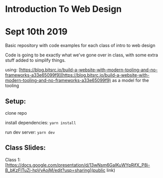 # Introduction To Web Design
# Sept 10th 2019

Basic repository with code examples for each class of intro to web design

Code is going to be exactly what we've gone over in class, with some extra stuff added to simplify things.

using: [https://blog.bitsrc.io/build-a-website-with-modern-tooling-and-no-frameworks-a33e65099f9](https://blog.bitsrc.io/build-a-website-with-modern-tooling-and-no-frameworks-a33e65099f9) as a model for the tooling


## Setup: ##

clone repo

install dependencies: `yarn install`

run dev server: `yarn dev`

## Class Slides: ##
Class 1: [https://docs.google.com/presentation/d/13wNsm6GaIKuWYpRjfX_P8i-B_bKzFITuZj-hpVvAojM/edit?usp=sharing](public link)
